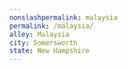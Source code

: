 ```yaml
---
﻿nonslashpermalink: malaysia
permalink: /malaysia/
alley: Malaysia
city: Somersworth
state: New Hampshire
---
```


